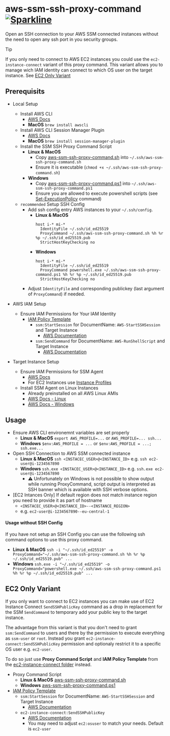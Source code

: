 # aws-ssm-ssh-proxy-command [![Sparkline](https://stars.medv.io/qoomon/aws-ssm-ssh-proxy-command.svg?cachebuster)](https://stars.medv.io/qoomon/aws-ssm-ssh-proxy-command.svg)

Open an SSH connection to your AWS SSM connected instances without the need to open any ssh port in you security groups.

> [!Tip]
> If you only need to connect to AWS EC2 instances you could use the `ec2-instance-connect` variant of this proxy command.
> This variant allows you to manage wich IAM identity can connect to which OS user on the target instance.
> See [EC2 Only Variant](#ec2-only-variant)

## Prerequisits
- Local Setup
  - Install AWS CLI
    - [AWS Docs](https://docs.aws.amazon.com/cli/latest/userguide/getting-started-install.html#getting-started-install-instructions)
    - **MacOS** `brew install awscli`  
  - Install AWS CLI Session Manager Plugin
    - [AWS Docs](https://docs.aws.amazon.com/systems-manager/latest/userguide/session-manager-working-with-install-plugin.html)
    - **MacOS** `brew install session-manager-plugin` 
  - Install the SSM SSH Proxy Command Script
    - **Linux & MacOS**
      - Copy [aws-ssm-ssh-proxy-command.sh](aws-ssm-ssh-proxy-command.sh) into `~/.ssh/aws-ssm-ssh-proxy-command.sh`
      - Ensure it is executable (`chmod +x ~/.ssh/aws-ssm-ssh-proxy-command.sh`)
    - **Windows**
      - Copy [aws-ssm-ssh-proxy-command.ps1](aws-ssm-ssh-proxy-command.ps1) into `~/.ssh/aws-ssm-ssh-proxy-command.ps1`
      - Ensure you are allowed to execute powershell scripts (see [Set-ExecutionPolicy](https://docs.microsoft.com/en-us/powershell/module/microsoft.powershell.security/set-executionpolicy) command)
  - `recommended` Setup SSH Config
    - Add ssh config entry AWS instances to your `~/.ssh/config`. 
      - **Linux & MacOS**
        ```ssh-config
        host i-* mi-*
          IdentityFile ~/.ssh/id_ed25519
          ProxyCommand ~/.ssh/aws-ssm-ssh-proxy-command.sh %h %r %p ~/.ssh/id_ed25519.pub
          StrictHostKeyChecking no
        ```
      - **Windows**
        ```ssh-config
        host i-* mi-*
          IdentityFile ~/.ssh/id_ed25519
          ProxyCommand powershell.exe ~/.ssh/aws-ssm-ssh-proxy-command.ps1 %h %r %p ~/.ssh/id_ed25519.pub
          StrictHostKeyChecking no
        ```
    - Adjust `IdentityFile` and corresponding publickey (last argument of `ProxyCommand`) if needed.
    
- AWS IAM Setup    
  - Ensure IAM Permissions for Your IAM Identity
    - [IAM Policy Template](aws-ssm-ssh-iam-policy.json)
      - `ssm:StartSession` for DocumentName: `AWS-StartSSHSession` and Target Instance
        - [AWS Documentation](https://docs.aws.amazon.com/systems-manager/latest/userguide/getting-started-restrict-access-examples.html)
      - `ssm:SendCommand` for DocumentName: `AWS-RunShellScript` and Target Instance
        - [AWS Documentation](https://docs.aws.amazon.com/systems-manager/latest/userguide/sysman-rc-setting-up.html)

- Target Instance Setup
    - Ensure IAM Permissions for SSM Agent
      - [AWS Docs](https://docs.aws.amazon.com/systems-manager/latest/userguide/systems-manager-setting-up.html)
      - For EC2 Instances use [Instance Profiles](https://docs.aws.amazon.com/systems-manager/latest/userguide/setup-instance-permissions.html)
    - Install SSM Agent on Linux Instances
      - Already preinstalled on all AWS Linux AMIs
      - [AWS Docs - Linux](https://docs.aws.amazon.com/systems-manager/latest/userguide/sysman-install-managed-linux.html)
      - [AWS Docs - Windows](https://docs.aws.amazon.com/systems-manager/latest/userguide/hybrid-multicloud-ssm-agent-install-windows.html)

## Usage
- Ensure AWS CLI environemnt variables are set properly 
  - **Linux & MacOS** `export AWS_PROFILE=...` or `AWS_PROFILE=... ssh...`
  - **Windows** `$env:AWS_PROFILE = ...` or `$env:AWS_PROFILE = ...; ssh.exe...`
- Open SSH Connection to AWS SSM connected instance
  - **Linux & MacOS** `ssh <INSTACEC_USER>@<INSTANCE_ID>` e.g. `ssh ec2-user@i-1234567890`
  - **Windows** `ssh.exe <INSTACEC_USER>@<INSTANCE_ID>` e.g. `ssh.exe ec2-user@i-1234567890`
    - ⚠️ Unfortunately on Windows is not possible to show output while running ProxyCommand, script output is interpreted as SSH banner which is available with SSH verbose options.
- [EC2 Intances Only] If default region does not match instance region you need to provide it as part of hostname
  - `<INSTACEC_USER>@<INSTANCE_ID>--<INSTANCE_REGION>`
  - e.g. `ec2-user@i-1234567890--eu-central-1`
  
#### Usage without SSH Config
If you have not setup an SSH Config you can use the following ssh command options to use this proxy command.
- **Linux & MacOS** `ssh -i "~/.ssh/id_ed25519" -o ProxyCommand="~/.ssh/aws-ssm-ssh-proxy-command.sh %h %r %p ~/.ssh/id_ed25519.pub" ...`
- **Windows** `ssh.exe -i "~/.ssh/id_ed25519" -o ProxyCommand="powershell.exe ~/.ssh/aws-ssm-ssh-proxy-command.ps1 %h %r %p ~/.ssh/id_ed25519.pub" ...`

## EC2 Only Variant
If you only want to connect to EC2 instances you can make use of EC2 Instance Connect `SendSSHPublicKey` command as a drop in replacement for the SSM `SendCommand` to temporary add your public key to the target instance.

The advantage from this variant is that you don't need to grant `ssm:SendCommand` to users and there by the permission to execute everything as `ssm-user` or `root`.
Instead you grant `ec2-instance-connect:SendSSHPublicKey` permission and optionaly restrict it to a specific OS user e.g. `ec2-user`.

To do so just use **Proxy Command Script** and **IAM Policy Template** from the [ec2-instance-connect folder](ec2-instance-connect) instead.
- Proxy Command Script
  - **Linux & MacOS** [aws-ssm-ssh-proxy-command.sh](ec2-instance-connect/aws-ssm-ssh-proxy-command.sh)
  - **Windows** [aws-ssm-ssh-proxy-command.ps1](ec2-instance-connect/aws-ssm-ssh-proxy-command.ps1)
- [IAM Policy Template](ec2-instance-connect/aws-ssm-ssh-iam-policy.json)
  - `ssm:StartSession` for DocumentName: `AWS-StartSSHSession` and Target Instance
    - [AWS Documentation](https://docs.aws.amazon.com/systems-manager/latest/userguide/getting-started-restrict-access-examples.html)
  - `ec2-instance-connect:SendSSHPublicKey`
    - [AWS Documentation](https://docs.aws.amazon.com/systems-manager/latest/userguide/sysman-rc-setting-up.html)
    - You may need to adjust `ec2:osuser` to match your needs. Default is `ec2-user`

